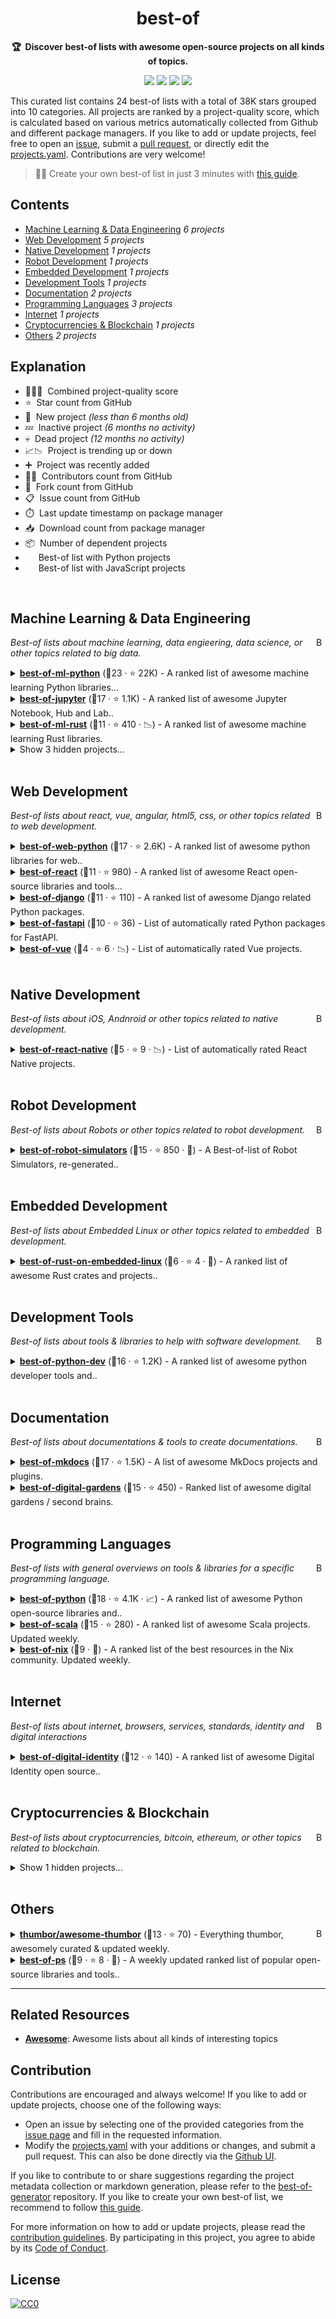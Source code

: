 <!-- markdownlint-disable -->
<h1 align="center">
    best-of
    <br>
</h1>

<p align="center">
    <strong>🏆&nbsp; Discover best-of lists with awesome open-source projects on all kinds of topics.</strong>
</p>

<p align="center">
    <a href="https://best-of.org" title="Best-of Badge"><img src="http://bit.ly/3o3EHNN"></a>
    <a href="#Contents" title="Project Count"><img src="https://img.shields.io/badge/projects-24-blue.svg?color=5ac4bf"></a>
    <a href="#Contribution" title="Contributions are welcome"><img src="https://img.shields.io/badge/contributions-welcome-green.svg"></a>
    <a href="https://github.com/best-of-lists/best-of/releases" title="Best-of Updates"><img src="https://img.shields.io/github/release-date/best-of-lists/best-of?color=green&label=updated"></a>
</p>

This curated list contains 24 best-of lists with a total of 38K stars grouped into 10 categories. All projects are ranked by a project-quality score, which is calculated based on various metrics automatically collected from Github and different package managers. If you like to add or update projects, feel free to open an [issue](https://github.com/best-of-lists/best-of/issues/new/choose), submit a [pull request](https://github.com/best-of-lists/best-of/pulls), or directly edit the [projects.yaml](https://github.com/best-of-lists/best-of/edit/main/projects.yaml). Contributions are very welcome!

> 🧙‍♂️ Create your own best-of list in just 3 minutes with [this guide](https://github.com/best-of-lists/best-of/blob/main/create-best-of-list.md).

## Contents

- [Machine Learning & Data Engineering](#machine-learning--data-engineering) _6 projects_
- [Web Development](#web-development) _5 projects_
- [Native Development](#native-development) _1 projects_
- [Robot Development](#robot-development) _1 projects_
- [Embedded Development](#embedded-development) _1 projects_
- [Development Tools](#development-tools) _1 projects_
- [Documentation](#documentation) _2 projects_
- [Programming Languages](#programming-languages) _3 projects_
- [Internet](#internet) _1 projects_
- [Cryptocurrencies & Blockchain](#cryptocurrencies--blockchain) _1 projects_
- [Others](#others) _2 projects_

## Explanation
- 🥇🥈🥉&nbsp; Combined project-quality score
- ⭐️&nbsp; Star count from GitHub
- 🐣&nbsp; New project _(less than 6 months old)_
- 💤&nbsp; Inactive project _(6 months no activity)_
- 💀&nbsp; Dead project _(12 months no activity)_
- 📈📉&nbsp; Project is trending up or down
- ➕&nbsp; Project was recently added
- 👨‍💻&nbsp; Contributors count from GitHub
- 🔀&nbsp; Fork count from GitHub
- 📋&nbsp; Issue count from GitHub
- ⏱️&nbsp; Last update timestamp on package manager
- 📥&nbsp; Download count from package manager
- 📦&nbsp; Number of dependent projects
- <img src="https://www.python.org/static/favicon.ico" style="display:inline;" width="13" height="13">&nbsp; Best-of list with Python projects
- <img src="https://cdn.icon-icons.com/icons2/2108/PNG/512/javascript_icon_130900.png" style="display:inline;" width="13" height="13">&nbsp; Best-of list with JavaScript projects

<br>

## Machine Learning & Data Engineering

<a href="#contents"><img align="right" width="15" height="15" src="https://git.io/JtehR" alt="Back to top"></a>

_Best-of lists about machine learning, data engieering, data science, or other topics related to big data._

<details><summary><b><a href="https://github.com/lukasmasuch/best-of-ml-python">best-of-ml-python</a></b> (🥇23 ·  ⭐ 22K) - A ranked list of awesome machine learning Python libraries... <code><img src="https://www.python.org/static/favicon.ico" style="display:inline;" width="13" height="13"></code></summary>

- [GitHub](https://github.com/lukasmasuch/best-of-ml-python) (👨‍💻 54 · 🔀 2.8K · 📋 61 - 44% open · ⏱️ 07.08.2025):

	```
	git clone https://github.com/ml-tooling/best-of-ml-python
	```
</details>
<details><summary><b><a href="https://github.com/ml-tooling/best-of-jupyter">best-of-jupyter</a></b> (🥈17 ·  ⭐ 1.1K) - A ranked list of awesome Jupyter Notebook, Hub and Lab.. <code><img src="https://www.python.org/static/favicon.ico" style="display:inline;" width="13" height="13"></code></summary>

- [GitHub](https://github.com/ml-tooling/best-of-jupyter) (👨‍💻 13 · 🔀 86 · 📋 6 - 33% open · ⏱️ 07.08.2025):

	```
	git clone https://github.com/ml-tooling/best-of-jupyter
	```
</details>
<details><summary><b><a href="https://github.com/e-tornike/best-of-ml-rust">best-of-ml-rust</a></b> (🥉11 ·  ⭐ 410 · 📉) - A ranked list of awesome machine learning Rust libraries.</summary>

- [GitHub](https://github.com/e-tornike/best-of-ml-rust) (👨‍💻 4 · 🔀 17 · ⏱️ 03.08.2025):

	```
	git clone https://github.com/e-tornike/best-of-ml-rust
	```
</details>
<details><summary>Show 3 hidden projects...</summary>

- <b><a href="https://github.com/taranjeet/awesome-gpts">awesome-gpts</a></b> (🥈13 ·  ⭐ 1.3K · 💀) - Collection of all the GPTs created by the community. <code><img src="https://www.python.org/static/favicon.ico" style="display:inline;" width="13" height="13"></code>
- <b><a href="https://github.com/jrieke/best-of-streamlit">best-of-streamlit</a></b> (🥈13 ·  ⭐ 1.3K · 💀) - A ranked gallery of awesome streamlit apps built by the.. <code><img src="https://www.python.org/static/favicon.ico" style="display:inline;" width="13" height="13"></code>
- <b><a href="https://github.com/e-tornike/best-of-ml-julia">best-of-ml-julia</a></b> (🥉7 ·  ⭐ 24 · 💀) - A ranked list of awesome machine learning Julia libraries.
</details>
<br>

## Web Development

<a href="#contents"><img align="right" width="15" height="15" src="https://git.io/JtehR" alt="Back to top"></a>

_Best-of lists about react, vue, angular, html5, css, or other topics related to web development._

<details><summary><b><a href="https://github.com/ml-tooling/best-of-web-python">best-of-web-python</a></b> (🥇17 ·  ⭐ 2.6K) - A ranked list of awesome python libraries for web.. <code><img src="https://www.python.org/static/favicon.ico" style="display:inline;" width="13" height="13"></code></summary>

- [GitHub](https://github.com/ml-tooling/best-of-web-python) (👨‍💻 16 · 🔀 190 · 📋 4 - 25% open · ⏱️ 07.08.2025):

	```
	git clone https://github.com/ml-tooling/best-of-web-python
	```
</details>
<details><summary><b><a href="https://github.com/lukasmasuch/best-of-react">best-of-react</a></b> (🥈11 ·  ⭐ 980) - A ranked list of awesome React open-source libraries and tools... <code><img src="https://cdn.icon-icons.com/icons2/2108/PNG/512/javascript_icon_130900.png" style="display:inline;" width="13" height="13"></code></summary>

- [GitHub](https://github.com/lukasmasuch/best-of-react) (👨‍💻 8 · 🔀 110 · 📋 4 - 50% open · ⏱️ 18.07.2025):

	```
	git clone https://github.com/lukasmasuch/best-of-react
	```
</details>
<details><summary><b><a href="https://github.com/fkromer/best-of-django">best-of-django</a></b> (🥈11 ·  ⭐ 110) - A ranked list of awesome Django related Python packages. <code><img src="https://www.python.org/static/favicon.ico" style="display:inline;" width="13" height="13"></code></summary>

- [GitHub](https://github.com/fkromer/best-of-django) (👨‍💻 3 · 🔀 12 · ⏱️ 02.08.2025):

	```
	git clone https://github.com/fkromer/best-of-django
	```
</details>
<details><summary><b><a href="https://github.com/fkromer/best-of-fastapi">best-of-fastapi</a></b> (🥉10 ·  ⭐ 36) - List of automatically rated Python packages for FastAPI. <code><img src="https://www.python.org/static/favicon.ico" style="display:inline;" width="13" height="13"></code></summary>

- [GitHub](https://github.com/fkromer/best-of-fastapi) (👨‍💻 3 · 🔀 1 · ⏱️ 02.08.2025):

	```
	git clone https://github.com/fkromer/best-of-fastapi
	```
</details>
<details><summary><b><a href="https://github.com/fkromer/best-of-vue">best-of-vue</a></b> (🥉4 ·  ⭐ 6 · 📉) - List of automatically rated Vue projects. <code><img src="https://cdn.icon-icons.com/icons2/2108/PNG/512/javascript_icon_130900.png" style="display:inline;" width="13" height="13"></code></summary>

- [GitHub](https://github.com/fkromer/best-of-vue) (👨‍💻 2 · ⏱️ 22.05.2025):

	```
	git clone https://github.com/fkromer/best-of-vue
	```
</details>
<br>

## Native Development

<a href="#contents"><img align="right" width="15" height="15" src="https://git.io/JtehR" alt="Back to top"></a>

_Best-of lists about iOS, Andnroid or other topics related to native development._

<details><summary><b><a href="https://github.com/fkromer/best-of-react-native">best-of-react-native</a></b> (🥇5 ·  ⭐ 9 · 📉) - List of automatically rated React Native projects.</summary>

- [GitHub](https://github.com/fkromer/best-of-react-native) (👨‍💻 2 · 🔀 2 · ⏱️ 22.05.2025):

	```
	git clone https://github.com/fkromer/best-of-react-native
	```
</details>
<br>

## Robot Development

<a href="#contents"><img align="right" width="15" height="15" src="https://git.io/JtehR" alt="Back to top"></a>

_Best-of lists about Robots or other topics related to robot development._

<details><summary><b><a href="https://github.com/knmcguire/best-of-robot-simulators">best-of-robot-simulators</a></b> (🥇15 ·  ⭐ 850 · 🐣) - A Best-of-list of Robot Simulators, re-generated..</summary>

- [GitHub](https://github.com/knmcguire/best-of-robot-simulators) (👨‍💻 8 · 🔀 50 · 📋 120 - 27% open · ⏱️ 06.08.2025):

	```
	git clone https://github.com/knmcguire/best-of-robot-simulators
	```
</details>
<br>

## Embedded Development

<a href="#contents"><img align="right" width="15" height="15" src="https://git.io/JtehR" alt="Back to top"></a>

_Best-of lists about Embedded Linux or other topics related to embedded development._

<details><summary><b><a href="https://github.com/fkromer/best-of-rust-on-embedded-linux">best-of-rust-on-embedded-linux</a></b> (🥇6 ·  ⭐ 4 · 🐣) - A ranked list of awesome Rust crates and projects..</summary>

- [GitHub](https://github.com/fkromer/best-of-rust-on-embedded-linux) (👨‍💻 4 · 🔀 1 · ⏱️ 02.08.2025):

	```
	git clone https://github.com/fkromer/best-of-rust-on-embedded-linux
	```
</details>
<br>

## Development Tools

<a href="#contents"><img align="right" width="15" height="15" src="https://git.io/JtehR" alt="Back to top"></a>

_Best-of lists about tools & libraries to help with software development._

<details><summary><b><a href="https://github.com/ml-tooling/best-of-python-dev">best-of-python-dev</a></b> (🥇16 ·  ⭐ 1.2K) - A ranked list of awesome python developer tools and.. <code><img src="https://www.python.org/static/favicon.ico" style="display:inline;" width="13" height="13"></code></summary>

- [GitHub](https://github.com/ml-tooling/best-of-python-dev) (👨‍💻 7 · 🔀 53 · 📋 10 - 50% open · ⏱️ 07.08.2025):

	```
	git clone https://github.com/ml-tooling/best-of-python-dev
	```
</details>
<br>

## Documentation

<a href="#contents"><img align="right" width="15" height="15" src="https://git.io/JtehR" alt="Back to top"></a>

_Best-of lists about documentations & tools to create documentations._

<details><summary><b><a href="https://github.com/mkdocs/catalog">best-of-mkdocs</a></b> (🥇17 ·  ⭐ 1.5K) - A list of awesome MkDocs projects and plugins.</summary>

- [GitHub](https://github.com/mkdocs/catalog) (👨‍💻 59 · 🔀 96 · 📋 35 - 5% open · ⏱️ 07.08.2025):

	```
	git clone https://github.com/mkdocs/catalog
	```
</details>
<details><summary><b><a href="https://github.com/lyz-code/best-of-digital-gardens">best-of-digital-gardens</a></b> (🥉15 ·  ⭐ 450) - Ranked list of awesome digital gardens / second brains.</summary>

- [GitHub](https://github.com/lyz-code/best-of-digital-gardens) (👨‍💻 21 · 🔀 26 · ⏱️ 06.08.2025):

	```
	git clone https://github.com/lyz-code/best-of-digital-gardens
	```
</details>
<br>

## Programming Languages

<a href="#contents"><img align="right" width="15" height="15" src="https://git.io/JtehR" alt="Back to top"></a>

_Best-of lists with general overviews on tools & libraries for a specific programming language._

<details><summary><b><a href="https://github.com/lukasmasuch/best-of-python">best-of-python</a></b> (🥇18 ·  ⭐ 4.1K · 📈) - A ranked list of awesome Python open-source libraries and.. <code><img src="https://www.python.org/static/favicon.ico" style="display:inline;" width="13" height="13"></code></summary>

- [GitHub](https://github.com/lukasmasuch/best-of-python) (👨‍💻 14 · 🔀 270 · 📋 14 - 57% open · ⏱️ 07.08.2025):

	```
	git clone https://github.com/ml-tooling/best-of-python
	```
</details>
<details><summary><b><a href="https://github.com/stkeky/best-of-scala">best-of-scala</a></b> (🥉15 ·  ⭐ 280) - A ranked list of awesome Scala projects. Updated weekly.</summary>

- [GitHub](https://github.com/stkeky/best-of-scala) (👨‍💻 18 · 🔀 25 · 📋 13 - 30% open · ⏱️ 27.07.2025):

	```
	git clone https://github.com/stkeky/best-of-scala
	```
</details>
<details><summary><b><a href="https://github.com/tolkonepiu/best-of-nix">best-of-nix</a></b> (🥉9 · 🐣) - A ranked list of the best resources in the Nix community. Updated weekly.</summary>

- [GitHub](https://github.com/tolkonepiu/best-of-nix) (👨‍💻 3 · ⏱️ 04.08.2025):

	```
	git clone https://github.com/tolkonepiu/best-of-nix
	```
</details>
<br>

## Internet

<a href="#contents"><img align="right" width="15" height="15" src="https://git.io/JtehR" alt="Back to top"></a>

_Best-of lists about internet, browsers, services, standards, identity and digital interactions_

<details><summary><b><a href="https://github.com/jruizaranguren/best-of-digital-identity">best-of-digital-identity</a></b> (🥇12 ·  ⭐ 140) - A ranked list of awesome Digital Identity open source..</summary>

- [GitHub](https://github.com/jruizaranguren/best-of-digital-identity) (👨‍💻 5 · 🔀 9 · ⏱️ 01.08.2025):

	```
	git clone https://github.com/jruizaranguren/best-of-digital-identity
	```
</details>
<br>

## Cryptocurrencies & Blockchain

<a href="#contents"><img align="right" width="15" height="15" src="https://git.io/JtehR" alt="Back to top"></a>

_Best-of lists about cryptocurrencies, bitcoin, ethereum, or other topics related to blockchain._

<details><summary>Show 1 hidden projects...</summary>

- <b><a href="https://github.com/lukasmasuch/best-of-crypto">best-of-crypto</a></b> (🥇13 ·  ⭐ 470 · 💀) - A ranked list of awesome open-source crypto projects. Updated..
</details>
<br>

## Others

<a href="#contents"><img align="right" width="15" height="15" src="https://git.io/JtehR" alt="Back to top"></a>

<details><summary><b><a href="https://github.com/thumbor/awesome-thumbor">thumbor/awesome-thumbor</a></b> (🥇13 ·  ⭐ 70) - Everything thumbor, awesomely curated & updated weekly.</summary>

- [GitHub](https://github.com/thumbor/awesome-thumbor) (👨‍💻 5 · 🔀 4 · ⏱️ 18.07.2025):

	```
	git clone https://github.com/thumbor/awesome-thumbor
	```
</details>
<details><summary><b><a href="https://github.com/jinningwang/best-of-ps">best-of-ps</a></b> (🥉9 ·  ⭐ 8 · 🐣) - A weekly updated ranked list of popular open-source libraries and tools..</summary>

- [GitHub](https://github.com/jinningwang/best-of-ps) (👨‍💻 7 · ⏱️ 19.06.2025):

	```
	git clone https://github.com/jinningwang/best-of-ps
	```
</details>

---

## Related Resources

- [**Awesome**](https://github.com/sindresorhus/awesome): Awesome lists about all kinds of interesting topics

## Contribution

Contributions are encouraged and always welcome! If you like to add or update projects, choose one of the following ways:

- Open an issue by selecting one of the provided categories from the [issue page](https://github.com/best-of-lists/best-of/issues/new/choose) and fill in the requested information.
- Modify the [projects.yaml](https://github.com/best-of-lists/best-of/blob/main/projects.yaml) with your additions or changes, and submit a pull request. This can also be done directly via the [Github UI](https://github.com/best-of-lists/best-of/edit/main/projects.yaml).

If you like to contribute to or share suggestions regarding the project metadata collection or markdown generation, please refer to the [best-of-generator](https://github.com/best-of-lists/best-of-generator) repository. If you like to create your own best-of list, we recommend to follow [this guide](https://github.com/best-of-lists/best-of/blob/main/create-best-of-list.md).

For more information on how to add or update projects, please read the [contribution guidelines](https://github.com/best-of-lists/best-of/blob/main/CONTRIBUTING.md). By participating in this project, you agree to abide by its [Code of Conduct](https://github.com/best-of-lists/best-of/blob/main/.github/CODE_OF_CONDUCT.md).

## License

[![CC0](https://mirrors.creativecommons.org/presskit/buttons/88x31/svg/by-sa.svg)](https://creativecommons.org/licenses/by-sa/4.0/)
